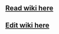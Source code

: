 

## [Read wiki here](https://epitaph.dev/)
## [Edit wiki here](https://github.com/HaloBible/wiki)

